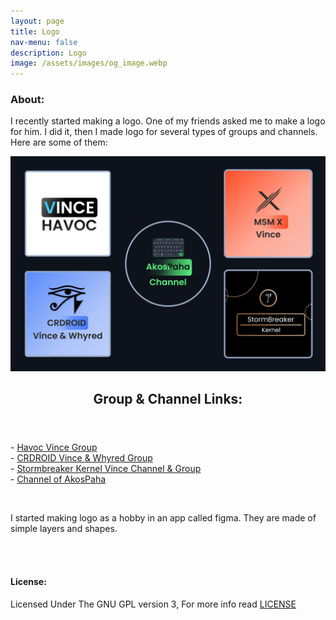 ```yaml
---
layout: page
title: Logo
nav-menu: false
description: Logo
image: /assets/images/og_image.webp
---
```


<div id="main" class="alt">
    <div class="inner">
    <h3>About:</h3>
    <p>I recently started making a logo. One of my friends asked me to make a logo for him. I did it, then I made logo for several types of groups and channels. Here are some of them:</p>
            <div class="row 200%">
        <div class="6u 12u$(medium)">
        <img
          src="assets/images/Icons.webp"
          alt="icons"
          data-position="center center"
        />
        </div>
      <div class="6u 12u$(medium)">
        <header class="major">
         <h2>Group & Channel Links:</h2>
        </header>
        <p>
          - <a target="_blank" href="https://t.me/havoc_vince">Havoc Vince Group</a><br/>
          - <a target="_blank" href="https://t.me/officialcrvincewhyred">CRDROID Vince & Whyred Group</a><br/>
          - <a target="_blank" href="https://t.me/stormbreaker_vince">Stormbreaker Kernel Vince Channel & Group</a><br />
          - <a target="_blank" href="https://t.me/paha_akos_channel">Channel of AkosPaha</a><br />
        </p>
      </div>
        <div class="6u$ 12u$(medium)">
            <br>
            <p>I started making logo as a hobby in an app called figma. They are made of simple layers and shapes.</p>
        </div>
    </div>
<br><br>
<h4>License:</h4>
Licensed Under The GNU GPL version 3, For more info read <a target="_blank" class="highlight-text" href="https://github.com/AkosPaha/akospaha.github.io/blob/master/LICENSE.md">LICENSE</a>
<div>
</div>


